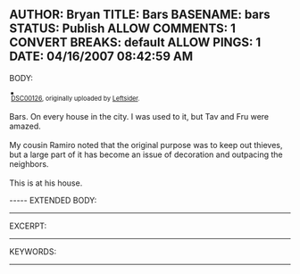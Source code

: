 AUTHOR: Bryan
TITLE: Bars
BASENAME: bars
STATUS: Publish
ALLOW COMMENTS: 1
CONVERT BREAKS: __default__
ALLOW PINGS: 1
DATE: 04/16/2007 08:42:59 AM
-----
BODY:
<style type="text/css">
.flickr-photo { border: solid 2px #000000; }
.flickr-yourcomment { }
.flickr-frame { text-align: left; padding: 3px; }
.flickr-caption { font-size: 0.8em; margin-top: 0px; }
</style>

<div class="flickr-frame">
	<a href="http://www.flickr.com/photos/leftsider/455255296/" title="photo sharing"><img src="http://farm1.static.flickr.com/239/455255296_b5026cbecf.jpg" class="flickr-photo" alt="" /></a>
<br />
	<span class="flickr-caption"><a href="http://www.flickr.com/photos/leftsider/455255296/">DSC00126</a>, originally uploaded by <a href="http://www.flickr.com/people/leftsider/">Leftsider</a>.</span>
</div>
				
<p class="flickr-yourcomment">
	Bars. On every house in the city. I was used to it, but Tav and Fru were amazed. <br />
<br />
My cousin Ramiro noted that the original purpose was to keep out thieves, but a large part of it has become an issue of decoration and outpacing the neighbors. <br />
<br />
This is at his house.
</p>
-----
EXTENDED BODY:

-----
EXCERPT:

-----
KEYWORDS:

-----


